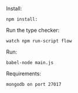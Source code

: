 Install:

    npm install:

Run the type checker:

    watch npm run-script flow

Run:

    babel-node main.js

Requirements:

    mongodb on port 27017
